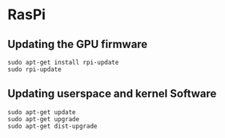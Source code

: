 # RasPi

## Updating the GPU firmware
```
sudo apt-get install rpi-update
sudo rpi-update
```

## Updating userspace and kernel Software
```
sudo apt-get update
sudo apt-get upgrade
sudo apt-get dist-upgrade
```
